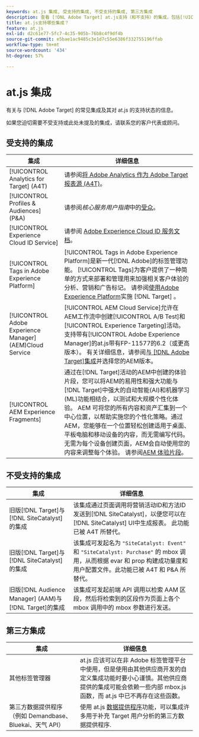 ```yaml
---
keywords: at.js 集成, 受支持的集成, 不受支持的集成, 第三方集成
description: 查看 [!DNL Adobe Target] at.js支持（和不支持）的集成，包括[!UICONTROL Analytics for Target] (A4T)、[!UICONTROL Experience Cloud ID Service]等。
title: at.js支持哪些集成？
feature: at.js
exl-id: d2c61e77-5fc7-4c35-905b-76b8c4f9df4b
source-git-commit: e5bae1ac9485c3e1d7c55e6386f332755196ffab
workflow-type: tm+mt
source-wordcount: '434'
ht-degree: 57%

---
```


# at.js 集成

有关与 [!DNL Adobe Target] 的常见集成及其对 at.js 的支持状态的信息。

如果您迫切需要不受支持或此处未提及的集成，请联系您的客户代表或顾问。

## 受支持的集成

| 集成 | 详细信息 |
|--- |--- |
| [!UICONTROL Analytics for Target] (A4T) | 请参阅[将 Adobe Analytics 作为 Adobe Target 报表源 (A4T)](https://experienceleague.adobe.com/docs/target/using/integrate/a4t/a4t.html?lang=zh-Hans)。 |
| [!UICONTROL Profiles & Audiences] (P&amp;A) | 请参阅&#x200B;*核心服务用户指南*&#x200B;中的[受众](https://experienceleague.adobe.com/docs/core-services/interface/audiences/audience-library.html?lang=zh-Hans&?lang=zh-Hans)。 |
| [!UICONTROL Experience Cloud ID Service] | 请参阅 [Adobe Experience Cloud ID 服务文档](https://experienceleague.adobe.com/docs/id-service/using/home.html?lang=zh-Hans)。 |
| [!UICONTROL Tags in Adobe Experience Platform] | [!UICONTROL Tags in Adobe Experience Platform]是新一代[!DNL Adobe]的标签管理功能。 [!UICONTROL Tags]为客户提供了一种简单的方式来部署和管理用来加强相关客户体验的分析、营销和广告标记。 请参阅[使用Adobe Experience Platform](../how-to-deployatjs/implement-target-using-adobe-launch.md)实施 [!DNL Target] 。 |
| [!UICONTROL Adobe Experience Manager] (AEM)Cloud Service | [!UICONTROL AEM Cloud Service]允许在AEM工作流中创建[!UICONTROL A/B Test]和[!UICONTROL Experience Targeting]活动。 支持带有[!UICONTROL Adobe Experience Manager]的at.js带有FP-11577的6.2（或更高版本）。 有关详细信息，请参阅[与 [!DNL Adobe Target]集成](https://experienceleague.adobe.com/docs/experience-manager-release-information/aem-release-updates/previous-updates/aem-previous-versions.html?lang=zh-Hans)并选择您的AEM版本。 |
| [!UICONTROL AEM Experience Fragments] | 通过在[!DNL Target]活动的AEM中创建的体验片段，您可以将AEM的易用性和强大功能与[!DNL Target]中强大的自动智能(AI)和机器学习(ML)功能相结合，以测试和大规模个性化体验。  AEM 可将您的所有内容和资产汇集到一个中心位置，以帮助实施您的个性化策略。通过 AEM，您能够在一个位置轻松创建适用于桌面、平板电脑和移动设备的内容，而无需编写代码。无需为每个设备创建页面，AEM会自动使用您的内容来调整每个体验。  请参阅[AEM 体验片段](https://experienceleague.adobe.com/docs/target/using/experiences/offers/aem-experience-fragments.html?lang=zh-Hans)。 |

## 不受支持的集成

| 集成 | 详细信息 |
|--- |--- |
| 旧版[!DNL Target]与[!DNL SiteCatalyst]的集成 | 该集成通过页面调用将营销活动ID和方法ID发送到[!DNL SiteCatalyst]，以便您可以在[!DNL SiteCatalyst] UI中生成报表。 此功能已被 A4T 所替代。 |
| 旧版[!DNL Target]与[!DNL SiteCatalyst]的集成 | 该集成可发起名为 `"SiteCatalyst: Event"` 和 `"SiteCatalyst: Purchase"` 的 mbox 调用，从而根据 evar 和 prop 构建成功量度和用户配置文件。此功能已被 A4T 和 P&amp;A 所替代。 |
| 旧版[!DNL Audience Manager] (AAM)与[!DNL Target]的集成 | 该集成可发起前端 API 调用以检索 AAM 区段，然后将检索到的区段作为页面上各个 mbox 调用中的 mbox 参数进行发送。 |

## 第三方集成

| 集成 | 详细信息 |
|--- |--- |
| 其他标签管理器 | at.js 应该可以在非 Adobe 标签管理平台中使用，但是使用由其他供应商开发的自定义集成功能时要小心谨慎。其他供应商提供的集成可能会依赖一些内部 mbox.js 函数，而 at.js 中已不再存在这些函数。 |
| 第三方数据提供程序（例如 Demandbase、Bluekai、天气 API） | 使用 at.js [数据提供程序](../atjs-functions/targetglobalsettings.md#data-providers)功能，可以集成许多用于补充 Target 用户分析的第三方数据提供程序. |
